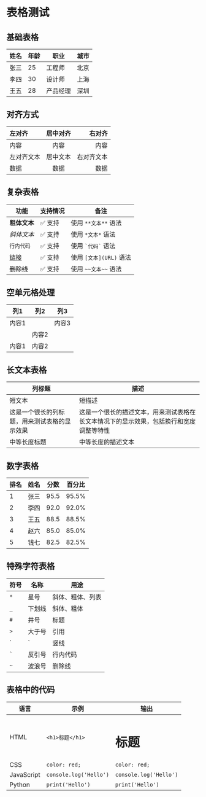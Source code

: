 # 表格测试

## 基础表格

| 姓名 | 年龄 | 职业 | 城市 |
|------|------|------|------|
| 张三 | 25 | 工程师 | 北京 |
| 李四 | 30 | 设计师 | 上海 |
| 王五 | 28 | 产品经理 | 深圳 |

## 对齐方式

| 左对齐 | 居中对齐 | 右对齐 |
|:-------|:--------:|-------:|
| 内容 | 内容 | 内容 |
| 左对齐文本 | 居中文本 | 右对齐文本 |
| 数据 | 数据 | 数据 |

## 复杂表格

| 功能 | 支持情况 | 备注 |
|------|----------|------|
| **粗体文本** | ✅ 支持 | 使用 `**文本**` 语法 |
| *斜体文本* | ✅ 支持 | 使用 `*文本*` 语法 |
| `行内代码` | ✅ 支持 | 使用 `` `代码` `` 语法 |
| [链接](https://example.com) | ✅ 支持 | 使用 `[文本](URL)` 语法 |
| ~~删除线~~ | ✅ 支持 | 使用 `~~文本~~` 语法 |

## 空单元格处理

| 列1 | 列2 | 列3 |
|------|------|------|
| 内容1 | | 内容3 |
| | 内容2 | |
| 内容1 | 内容2 | |

## 长文本表格

| 列标题 | 描述 |
|--------|------|
| 短文本 | 短描述 |
| 这是一个很长的列标题，用来测试表格的显示效果 | 这是一个很长的描述文本，用来测试表格在长文本情况下的显示效果，包括换行和宽度调整等特性 |
| 中等长度标题 | 中等长度的描述文本 |

## 数字表格

| 排名 | 姓名 | 分数 | 百分比 |
|------|------|------|--------|
| 1 | 张三 | 95.5 | 95.5% |
| 2 | 李四 | 92.0 | 92.0% |
| 3 | 王五 | 88.5 | 88.5% |
| 4 | 赵六 | 85.0 | 85.0% |
| 5 | 钱七 | 82.5 | 82.5% |

## 特殊字符表格

| 符号 | 名称 | 用途 |
|------|------|------|
| `*` | 星号 | 斜体、粗体、列表 |
| `_` | 下划线 | 斜体、粗体 |
| `#` | 井号 | 标题 |
| `>` | 大于号 | 引用 |
| `|` | 竖线 | 表格分隔符 |
| `` ` `` | 反引号 | 行内代码 |
| `~` | 波浪号 | 删除线 |

## 表格中的代码

| 语言 | 示例 | 输出 |
|------|------|------|
| HTML | `<h1>标题</h1>` | <h1>标题</h1> |
| CSS | `color: red;` | `color: red;` |
| JavaScript | `console.log('Hello')` | `console.log('Hello')` |
| Python | `print('Hello')` | `print('Hello')` |
